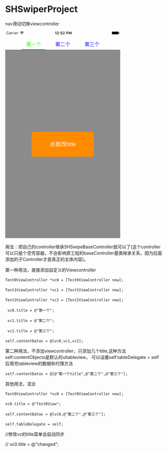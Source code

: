 # SHSwiperProject
nav滑动切换viewcontroller

![image](https://github.com/Damon2999/SHSwiperProject/blob/master/readme.gif)

 用法：把自己的controller继承SHSwipeBaseController就可以了(这个controller可以只是个空壳容器，不会影响原工程的baseController基类继承关系，因为后面添加的子Controller才是真正的主体内容)。
 
第一种用法，直接添加自定义的Viewcontroller

    Test0ViewController *vc0 = [Test0ViewController new];
    
    Test1ViewController *vc1 = [Test1ViewController new];
    
    Test2ViewController *vc2 = [Test2ViewController new];
    
     vc0.title = @"第一个";
     
     vc1.title = @"第二个";
     
     vc2.title = @"第三个";
     
    self.contentDatas = @[vc0,vc1,vc2];
    


第二种用法，不添加viewcontroller，只添加几个title,这种方法self.contentObjects是默认的uitableview，
   可以设置self.tableDelegate = self 后填充tableview的数据和代理方法
   
    self.contentDatas = @[@"第一个title",@"第二个",@"第三个"];
    

  

其他用法，混合

    Test0ViewController *vc0 = [Test0ViewController new];
    
    vc0.title = @"Test0View";
    
    self.contentDatas = @[vc0,@"第二个",@"第三个"];
    
    self.tableDelegate = self;
    
    

  //修改vc的title菜单会自动同步
  
   // vc0.title = @"changed";
    
